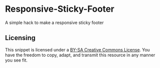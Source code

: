 Responsive-Sticky-Footer
========================

A simple hack to make a responsive sticky footer

## Licensing

This snippet is licensed under a [BY-SA Creative Commons License](http://creativecommons.org/licenses/by-sa/3.0/). You have the freedom to copy, adapt, and transmit this resource in any manner you see fit.